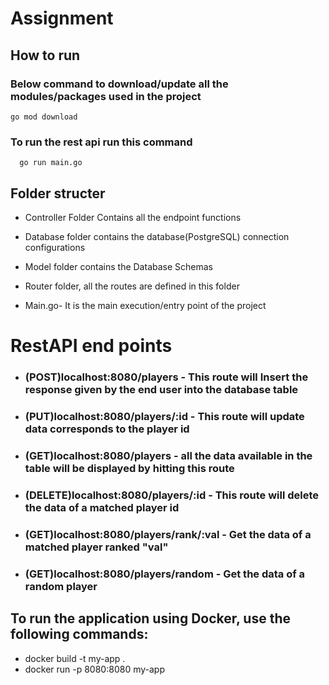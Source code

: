 # Assignment


##  How to run

### Below command to download/update all the modules/packages used in the project 

``` go mod download ```   

### To run the rest api run this command
 
```   go run main.go   ```   

## Folder structer
* Controller Folder Contains all the endpoint functions

* Database folder contains the database(PostgreSQL) connection configurations

* Model folder contains the Database Schemas

* Router folder, all the routes are defined in this folder

* Main.go- It is the main execution/entry point of the project

# RestAPI end points

*  ### (POST)localhost:8080/players - This route will Insert the response given by the end user into the database table 

* ### (PUT)localhost:8080/players/:id - This route will update data corresponds to the player id

* ### (GET)localhost:8080/players - all the data available in the table will be displayed by hitting this route

* ### (DELETE)localhost:8080/players/:id - This route will delete the data of a matched player id

* ### (GET)localhost:8080/players/rank/:val - Get the data of a matched player ranked "val"

* ### (GET)localhost:8080/players/random - Get the data of a random player

## To run the application using Docker, use the following commands:

* docker build -t my-app .
* docker run -p 8080:8080 my-app
